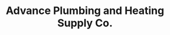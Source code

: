 ---
title: "Advance Plumbing and Heating Supply Co."
url: /detroit/advance-plumbing-and-heating-supply-co/
shop: Haushaltsartikel
---